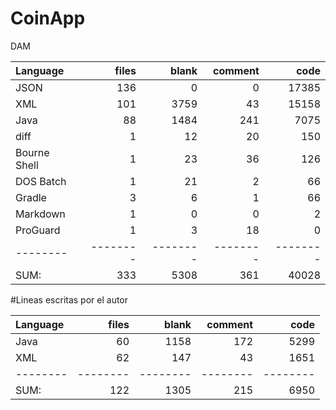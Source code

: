 # CoinApp
DAM

| Language     |    files |    blank |  comment |     code |
|:-------------|---------:|---------:|---------:|---------:|
| JSON         |      136 |        0 |        0 |    17385 |
| XML          |      101 |     3759 |       43 |    15158 |
| Java         |       88 |     1484 |      241 |     7075 |
| diff         |        1 |       12 |       20 |      150 |
| Bourne Shell |        1 |       23 |       36 |      126 |
| DOS Batch    |        1 |       21 |        2 |       66 |
| Gradle       |        3 |        6 |        1 |       66 |
| Markdown     |        1 |        0 |        0 |        2 |
| ProGuard     |        1 |        3 |       18 |        0 |
| --------     | -------- | -------- | -------- | -------- |
| SUM:         |      333 |     5308 |      361 |    40028 |


#Lineas escritas por el autor

| Language |    files |    blank |  comment |     code |
|:---------|---------:|---------:|---------:|---------:|
| Java     |       60 |     1158 |      172 |     5299 |
| XML      |       62 |      147 |       43 |     1651 |
| -------- | -------- | -------- | -------- | -------- |
| SUM:     |      122 |     1305 |      215 |     6950 |
